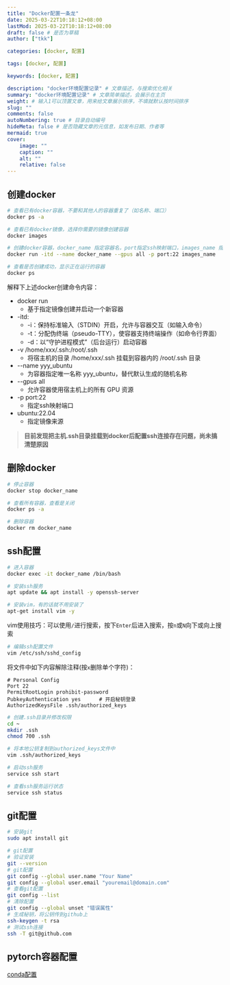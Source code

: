 ```yaml
---
title: "Docker配置一条龙"
date: 2025-03-22T10:18:12+08:00
lastMod: 2025-03-22T10:18:12+08:00
draft: false # 是否为草稿
author: ["tkk"]

categories: [docker, 配置]

tags: [docker, 配置]

keywords: [docker, 配置]

description: "docker环境配置记录" # 文章描述，与搜索优化相关
summary: "docker环境配置记录" # 文章简单描述，会展示在主页
weight: # 输入1可以顶置文章，用来给文章展示排序，不填就默认按时间排序
slug: ""
comments: false
autoNumbering: true # 目录自动编号
hideMeta: false # 是否隐藏文章的元信息，如发布日期、作者等
mermaid: true
cover:
    image: ""
    caption: ""
    alt: ""
    relative: false
---
```


## 创建docker

```bash
# 查看已有docker容器，不要和其他人的容器重复了（如名称、端口）
docker ps -a

# 查看已有docker镜像，选择你需要的镜像创建容器
docker images

# 创建docker容器，docker_name 指定容器名，port指定ssh映射端口，images_name 指定镜像
docker run -itd --name docker_name --gpus all -p port:22 images_name

# 查看是否创建成功，显示正在运行的容器
docker ps
```

解释下上述docker创建命令内容：

- docker run
  - 基于指定镜像创建并启动一个新容器
- -itd:
  - ​-i：保持标准输入（STDIN）开启，允许与容器交互（如输入命令）
  - -t：分配伪终端（pseudo-TTY），使容器支持终端操作（如命令行界面）
  - ​-d：以“守护进程模式”（后台运行）启动容器
- -v /home/xxx/.ssh:/root/.ssh
  - 将宿主机的目录 /home/xxx/.ssh 挂载到容器内的 /root/.ssh 目录
- --name yyy_ubuntu
  - 为容器指定唯一名称 yyy_ubuntu，替代默认生成的随机名称
- --gpus all
  - 允许容器使用宿主机上的所有 GPU 资源
- -p port:22
  - 指定ssh映射端口
- ubuntu:22.04
  - 指定镜像来源

> **目前发现把主机.ssh目录挂载到docker后配置ssh连接存在问题，尚未搞清楚原因**

## 删除docker

```bash
# 停止容器
docker stop docker_name

# 查看所有容器，查看是关闭
docker ps -a

# 删除容器
docker rm docker_name
```

## ssh配置

```bash
# 进入容器
docker exec -it docker_name /bin/bash

# 安装ssh服务
apt update && apt install -y openssh-server

# 安装vim，有的话就不用安装了
apt-get install vim -y
```

vim使用技巧：可以使用`/`进行搜索，按下`Enter`后进入搜索，按`n`或`N`向下或向上搜索

```bash
# 编辑ssh配置文件
vim /etc/ssh/sshd_config
```

将文件中如下内容解除注释(按`x`删除单个字符)：

```ssh
# Personal Config
Port 22
PermitRootLogin prohibit-password
PubkeyAuthentication yes      # 开启秘钥登录
AuthorizedKeysFile .ssh/authorized_keys
```

```bash
# 创建.ssh目录并修改权限
cd ~
mkdir .ssh
chmod 700 .ssh

# 将本地公钥复制到authorized_keys文件中
vim .ssh/authorized_keys

# 启动ssh服务
service ssh start

# 查看ssh服务运行状态
service ssh status
```

## git配置

```bash
# 安装git
sudo apt install git

# git配置
# 验证安装
git --version
# git配置 
git config --global user.name "Your Name" 
git config --global user.email "youremail@domain.com"
# 查看git配置
git config --list
# 清除配置
git config --global unset "错误属性"
# 生成秘钥，将公钥传到github上
ssh-keygen -t rsa
# 测试ssh连接
ssh -T git@github.com
```

## pytorch容器配置

[conda配置](https://thekingking.github.io/posts/conda基本操作/)
